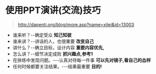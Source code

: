 # 使用PPT演讲(交流)技巧

> http://dapenti.org/blog/more.asp?name=xilei&id=13003

* 谁来听？--确定受众 **知己知彼**
* 谁来讲？--讲话的人，也很重要 **改变自己**
* 讲什么？--确立目标，设计内容 **重要内容优先,**
* 怎么讲？--细节决定成败 **抓兴趣点,参考1**
* 在排练中发现问题。---认真对待每一件事 **可以先对镜子,看自己的怂样**
* 任何时候都要关注结果。---结果最重要 **目的!**